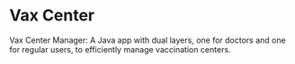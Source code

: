 # Vax Center
Vax Center Manager: A Java app with dual layers, one for doctors and one for regular users, to efficiently manage vaccination centers.



## 
